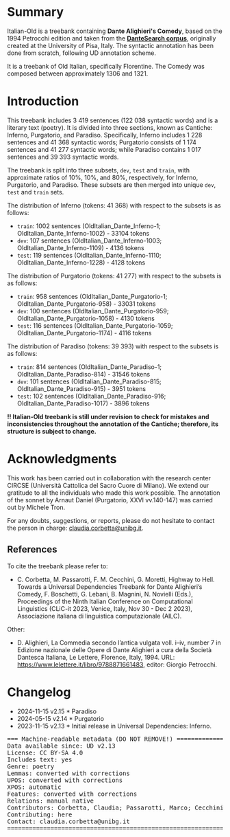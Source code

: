 # Summary

Italian-Old is a treebank containing **Dante Alighieri's Comedy**, based on the 1994 Petrocchi edition and taken from the [**DanteSearch corpus**](https://dantesearch.dantenetwork.it), originally created at the University of Pisa, Italy. The syntactic annotation has been done from scratch, following UD annotation scheme.

It is a treebank of Old Italian, specifically Florentine. The Comedy was composed between approximately 1306 and 1321.

# Introduction

This treebank includes 3 419 sentences (122 038 syntactic words) and is a literary text (poetry). It is divided into three sections, known as Cantiche: Inferno, Purgatorio, and Paradiso. Specifically, Inferno includes 1 228 sentences and 41 368 syntactic words; Purgatorio consists of 1 174 sentences and 41 277 syntactic words; while Paradiso contains 1 017 sentences and 39 393 syntactic words.

The treebank is split into three subsets, `dev`, `test` and `train`, with approximate ratios of 10%, 10%, and 80%, respectively, for Inferno, Purgatorio, and Paradiso. These subsets are then merged into unique `dev`, `test` and `train` sets.

The distribution of Inferno (tokens: 41 368) with respect to the subsets is as follows:
* `train`: 1002 sentences (OldItalian_Dante_Inferno-1; OldItalian_Dante_Inferno-1002) - 33104 tokens
* `dev`: 107 sentences (OldItalian_Dante_Inferno-1003; OldItalian_Dante_Inferno-1109) - 4136 tokens
* `test`: 119 sentences (OldItalian_Dante_Inferno-1110; OldItalian_Dante_Inferno-1228) - 4128 tokens

The distribution of Purgatorio (tokens: 41 277) with respect to the subsets is as follows:
* `train`: 958 sentences (OldItalian_Dante_Purgatorio-1; OldItalian_Dante_Purgatorio-958) - 33031 tokens
* `dev`: 100 sentences (OldItalian_Dante_Purgatorio-959; OldItalian_Dante_Purgatorio-1058) - 4130 tokens
* `test`: 116 sentences (OldItalian_Dante_Purgatorio-1059; OldItalian_Dante_Purgatorio-1174) - 4116 tokens

The distribution of Paradiso (tokens: 39 393) with respect to the subsets is as follows:
* `train`: 814 sentences (OldItalian_Dante_Paradiso-1; OldItalian_Dante_Paradiso-814) - 31546 tokens
* `dev`: 101 sentences (OldItalian_Dante_Paradiso-815; OldItalian_Dante_Paradiso-915) - 3951 tokens
* `test`: 102 sentences (OldItalian_Dante_Paradiso-916; OldItalian_Dante_Paradiso-1017) - 3896 tokens

**!!  Italian-Old treebank is still under revision to check for mistakes and inconsistencies throughout the annotation of the Cantiche; therefore, its structure is subject to change.**


# Acknowledgments

This work has been carried out in collaboration with the research center CIRCSE (Università Cattolica del Sacro Cuore di Milano).
We extend our gratitude to all the individuals who made this work possible. 
The annotation of the sonnet by Arnaut Daniel (Purgatorio, XXVI vv.140-147) was carried out by Michele Tron.


For any doubts, suggestions, or reports, please do not hesitate to contact the person in charge: claudia.corbetta@unibg.it.


## References

To cite the treebank please refer to:

* C. Corbetta, M. Passarotti, F. M. Cecchini, G. Moretti, Highway to Hell. Towards a Universal Dependencies Treebank for Dante Alighieri’s Comedy, F. Boschetti, G. Lebani, B. Magnini, N. Novielli (Eds.), Proceedings of the Ninth Italian Conference on Computational Linguistics (CLiC-it 2023, Venice,
Italy, Nov 30 - Dec 2 2023), Associazione italiana di linguistica computazionale (AILC).

Other:

* D. Alighieri, La Commedia secondo l’antica vulgata voll. i–iv, number 7 in Edizione nazionale delle Opere di Dante Alighieri a cura della Società Dantesca Italiana, Le Lettere, Florence, Italy, 1994. URL: https://www.lelettere.it/libro/9788871661483, editor: Giorgio Petrocchi.

# Changelog

* 2024-11-15 v2.15
        * Paradiso
* 2024-05-15 v2.14
        * Purgatorio
* 2023-11-15 v2.13
        * Initial release in Universal Dependencies: Inferno.


<pre>
=== Machine-readable metadata (DO NOT REMOVE!) ================================
Data available since: UD v2.13
License: CC BY-SA 4.0
Includes text: yes
Genre: poetry
Lemmas: converted with corrections
UPOS: converted with corrections
XPOS: automatic
Features: converted with corrections
Relations: manual native
Contributors: Corbetta, Claudia; Passarotti, Marco; Cecchini, Flavio Massimiliano; Moretti, Giovanni
Contributing: here
Contact: claudia.corbetta@unibg.it
===============================================================================
</pre>

